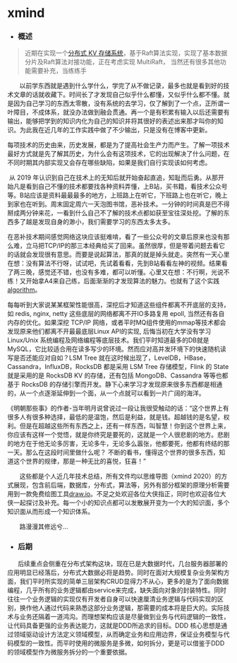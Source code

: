 # xmind
- ###  概述

> 近期在实现一个[分布式 KV 存储系统](https://github.com/linkypi/hiraeth.registry)，基于Raft算法实现，实现了基本数据分片及Raft算法对接功能，正在考虑实现 MultiRaft， 当然还有很多其他功能需要补充，当练练手

&nbsp;&nbsp;&nbsp;&nbsp;&nbsp;&nbsp; 以前学东西就是遇到什么学什么，学完了从不做记录，最多也就是看到好的技术文章的话就收藏下。时间长了才发现自己似乎什么都懂，又似乎什么都不懂。就是因为自己学习的东西太零散，没有系统的去学习，仅了解到了一个点，正所谓一叶障目，不成体系，就没办法做到融会贯通。再一个是有积累有输入以后还需要有输出，能够把学到的知识内化为自己的知识并将其很好的表述出来那才叫你的知识。为此我在近几年的工作实践中做了不少输出，只是没有在博客中更新。

​       每项技术的历史由来，历史发展，都是为了提高社会生产力而产生。了解一项技术最好方式就是先了解其历史，为什么会有这项技术，它的出现解决了什么问题，在不同时期其内部实现又会存在哪些缺陷，如果是我们自行实现该如何考虑。

​       从 2019 年认识到自己在技术上的无知后就开始奋起直追，知耻而后勇。从那开始凡是看到自己不懂的技术都要找各种资料弄懂，上B站，买书籍，看技术公众号等。B站应该是资料最最最多的地方，上班路上在听它，下班路上也在听它，晚上到家也在听到。周末固定周六一天泡图书馆，恶补技术。一分钟的时间真是巴不得掰成两分钟来花，一看到什么自己不了解的技术点都如获至宝往深处挖。了解的东西多了越是发现自身的渺小，我们需要学习的东西太多太多。

​       在恶补技术期间感觉网络这块应该挺难啃，看了一些公众号的文章后原来也没有那么难，立马把TCP/IP的那三本经典给买了回来。虽然很厚，但是带着问题去看它的话就会发现很有意思。而要是说起算法，那真的就是掉头就走。突然有一天心里在想：没有算法不行呀，试试吧，先试着看看，先到B站看看左神的视频。结果看了两三晚，感觉还不错，也没有多难，都可以听懂。心里又在想：不行啊，光说不练！又开始拿A4来自己练，后面渐渐的才发现算法的魅力。也就有了这个实践 [algorithm](https://github.com/linkypi/algorithm)。

​     每每听到大家说某某框架性能很高，深挖后才知道这些组件都离不开底层的支持，如 redis, nginx, netty 这些底层的网络都离不开IO多路复用 epoll, 当然还有各自内存的优化。如果深挖 TCP/IP 网络，或者平时MQ组件使用的mmap等技术都会发现原来他们都离不开最最底层Linux API的实现, 后悔当初在大学没有学习 Linux/Unix 系统编程及网络编程等底层技术。我们平时知道最多的DB就是MySQL，它比较适合用在读多写少的环境。然而应对高并发环境下的快速随机读写是否还能应对自如？LSM Tree 就在这时候出现了，LevelDB，HBase，Cassandra，InfluxDB，RocksDB 都是采用 LSM Tree 存储模型，Flink 的 State 就是采用的是 RocksDB KV 的存储，还有包括 MongoDB、Cassandra 等等也都基于 RocksDB 的存储引擎而开发。静下心来学习才发现原来很多东西都是相通的，从一个点逐渐延伸到一个面，从一个点就可以看到一片广阔的海洋。

​     《明朝那些事》的作者-当年明月说曾说过一段让我很受触动的话：“这个世界上有很多人有很多种选择，最低的是温饱，然后是利益，就是钱。超越钱的是名望，权利。但是在超越这些所有东西之上，还有一样东西，叫智慧！你到这个世界上来，你应该有这样一个觉悟，就是你终究是要死的，这就是一个人很悲剧的地方。悲剧的地方在于他无论多厉害，无论多牛，无论多么嚣张，他都要死，他都有终结的那一天。那么在这段时间里做什么呢？ 不断的看书，懂得这个世界的很多东西，知道这个世界的规律，那是一种无比的喜悦，狂喜！”


&nbsp;&nbsp;&nbsp;&nbsp;&nbsp;&nbsp; 这些都是个人近几年技术总结，所有文件均以思维导图（xmind 2020）的方式展现，包含前后端，数据库，分布式，算法等，另外有部分框架的原理分析需要用到一款免费绘图工具[draw.io](https://www.drawio.com/)。不足之处欢迎各位大侠指正，同时也欢迎各位大侠一起探讨及补充。每一个小的知识点都可以发散展开变为一个大的知识面，多个知识面从而形成一个知识体系。

&nbsp;&nbsp;&nbsp;&nbsp;&nbsp;&nbsp; 路漫漫其修远兮...


- ###  后期

&nbsp;&nbsp;&nbsp;&nbsp;&nbsp;&nbsp;后续重点会侧重在分布式架构这块，现在已是大数据时代，几台服务器部署的应用明显已经落后，分布式大数据必将是趋势。同时在面对大规模复杂业务架构方面，我们平时所实现的简单三层架构CRUD显得力不从心，更多的是为了面向数据编程，几乎所有的业务逻辑都由service来完成，缺失面向对象的封装特性。同时往往一个业务逻辑的实现仅有开发者自身可以快速厘清业务逻辑与代码实现的区别，换作他人通过代码来熟悉这部分业务逻辑，那需要的成本将是巨大的。实际技术与业务还隔着一道鸿沟。而理想架构应该是尽量做到业务与代码逻辑的一致性，让代码具备更强的业务表达能力，这就是DDD所追求的目标。DDD 核心思想是通过领域驱动设计方法定义领域模型，从而确定业务和应用边界，保证业务模型与代码模型的一致性。而平时使用的微服务是多微，如何拆分，更是可以借鉴于DDD的领域模型作为微服务拆分的一个重要依据。


